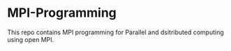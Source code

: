 # MPI-Programming
This repo contains MPI programming for Parallel and dsitributed computing using open MPI.
